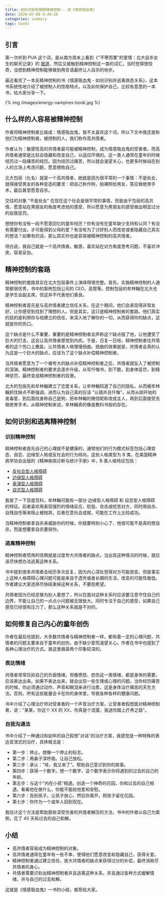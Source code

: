 ```yaml
---
title: 如何识别和摆脱精神控制 - 读《情感吸血鬼》
date: 2020-07-09 8:40:29
categories: summary
tags: books
---
```


## 引言

第一次听到 PUA 这个词，是从南方周末上看到《"不寒而栗"的爱情：北大自杀女生的聊天记录》的 [报道](https://zh.wikipedia.org/wiki/%E5%8C%85%E4%B8%BD%E8%87%AA%E6%9D%80%E4%BA%8B%E4%BB%B6)，然后又接触到精神控制这一类的词汇，当时觉得很惊奇，没想到精神控制能够做到用言语最终让人自杀的地步。

最近看完了一本反精神控制的书《情感吸血鬼 - 如何识别并逃离病态关系》，这本书系统性地介绍了被控制人的性格特点，以及如何保护自己，比较有意思的一本书，给大家分享一下。

{% img /images/energy-vampires-book.jpg %}


## 什么样的人容易被精神控制

作者将精神控制者比喻成：情感吸血鬼，我不太喜欢这个词，所以下文中我还是称他们为精神控制者。被控制的人，我们称作高共情者。

作者认为：敏感性高的共情者最可能被精神控制，成为情感吸血鬼的受害者。而高共情者通常是比较会隐藏和改变自己，以适应环境的。这一类人通常在童年的时候经历过一段痛苦的经历。因为经历过痛苦，所以就会渴望关心，也更多时候站在别人的立场上考虑问题，愿意牺牲自己。

北大包丽（化名）就是一个高共情者，她就是因为很平常的一个事情：不是处女，就得接受男友的各种变态的要求：把自己称作狗，拍裸照给男友，答应做绝育手术，最后甚至愿意自杀。

交往的对象 "不是处女" 在现在这个社会是很平常的事情，但是由于包丽的高共情，愿意站在男朋友的角度考虑他的感受，所以愿意为男朋友的感受做出明显过分的自我惩罚。

想想你有没有一段不愿意回忆的童年经历？你有没有在童年缺少支持和认同？有没有需要付出，才可能得到父母的爱？有没有为了讨好别人而改变或者隐藏自己真实的想法？如果有的话，那么其实你也是容易被精神控制的高共情者。

坦白说，我自己就是一个高共情者。敏感，喜欢站在对方角度思考问题，不喜欢冲突，容易妥协。

## 精神控制的套路

精神控制的套路其实在北大包丽事件上演绎得很完整。首先，实施精神控制的人通常都很优秀，书中的案例包括公司的 CEO，高管等。控制包丽的牟林翰在北大也是学生会副主席，但这并不代表他们善良。

精神控制者首先是与高共情者建立信任关系，在这个期间，他们会表现得非常友好，让你感受到找到了理想的人。但是其实，这只是精神控制者的套路。他们真实的目的是利用你与他建立的信任，来深入地了解你的一切，从而获得你的缺点，这就是你的伤口。

这个缺点是什么不重要，重要的是精神控制者会声称这个缺点毁了他，让他遭受了巨大的打击，这会让高共情者感觉到内疚。于是，日复一日地，精神控制者往共情者的这个伤口上撒盐，让共情者人格慢慢扭曲。扭曲的效果就是，共情者会真的认为这是一个巨大的缺点，应该为了这个缺点补偿精神控制者。

当共情者愿意为了一个被夸大的缺点补偿精神控制者之后，共情者就坠入了被控制的深渊。精神控制者的要求会逐步升级，从写忏悔书，到下跪，到身体惩罚，到精神惩罚，最终变成精神控制者的奴隶。

北大的包丽先和牟林翰建立了恋爱关系，让牟林翰知道了自己的隐私，从而被牟林翰抓住缺点不断强调，进而认为自己真的应该 "认错并且忏悔"，从而从刚开始的发毒誓，到后面纹身称自己是狗，把牟林翰的微信昵称改成主人，再到后面接受去做绝育手术。从精神控制来说，牟林翰真的像是教科书般的存在。

## 如何识别和逃离精神控制

### 识别精神控制

精神控制者首先自己的心理就不是健康的，通常他们的行为模式标签包括心理变态、自恋、边缘型人格或反社会的行为倾向，这些人格类型为 B 类。在美国精神病学协会出版的《精神疾病诊断与统计手册》中，B 类人格特征包括：

 * [反社会型人格障碍](https://baike.baidu.com/item/%E5%8F%8D%E7%A4%BE%E4%BC%9A%E5%9E%8B%E4%BA%BA%E6%A0%BC%E9%9A%9C%E7%A2%8D)
 * [边缘型人格障碍](https://baike.baidu.com/item/%E8%BE%B9%E7%BC%98%E5%9E%8B%E4%BA%BA%E6%A0%BC%E9%9A%9C%E7%A2%8D)
 * [表演型人格障碍](https://baike.baidu.com/item/%E8%A1%A8%E6%BC%94%E5%9E%8B%E4%BA%BA%E6%A0%BC%E9%9A%9C%E7%A2%8D)
 * [自恋型人格障碍](https://baike.baidu.com/item/%E8%87%AA%E6%81%8B%E5%9E%8B%E4%BA%BA%E6%A0%BC%E9%9A%9C%E7%A2%8D)

我查了一下百度百科，牟林翰可能有一部分 边缘型人格障碍 和 自恋型人格障碍 的特征。前者喜欢用表现强烈的情绪反应，贬低、攻击或挖苦对方，同时用自杀、自残自伤等来阻止被抛弃。后者在意社会成就，可能在工作上比较成功。

当精神控制者拿自杀来威胁你的时候，你就要特别小心了，他很可能不是真的想自杀，而是想要拿自杀要挟你。

### 逃离精神控制

精神控制者惯用的伎俩就是过度夸大共情者的缺点，当出现这种情况的时候，就应该尽快想办法逃离这种关系。

书中提到很多共情者会经历多次反复，因为内心深处觉得对方可能改变。但是事实上这种人格障碍心理问题可能是来自于遗传或者长期的生活，改变的可能性极低。作者建议大家选择尽快结束掉这种关系，不要抱希望。

共情者因为已经足够为别人着想了，所以在面对这种关系时应该要注意守住自己的边界，不能让自己的一点点小问题被无限放大。同时专注于自己的感受，如果自己感受已经很有压力了，那么这种关系就是不对的。

## 如何修复自己内心的童年创伤

作者在最后也提到，大多数共情者与精神控制者一样，都有着一定的心理问题，共情者的问题主要来自于童年的创伤，由于缺少爱而渴望关心。作者在书中也提到了各种心理治疗的方式。我这里摘录两个印象较深的。

### 表达情绪

共情者常常压抑自己的负面情绪，但像愤怒、悲伤这一类情绪，都是身体的需要，应该表达出来。如果不表达出来，就会出现一些生理或心理的问题。当你经历痛苦的时候，你必须通过动作、声音和眼泪来进行治愈，这是身体治疗痛苦的天生方法。否则，所有这些能量会卡在你的身体里，导致各种各样的健康问题。

书中介绍了心理治疗师对受害者的一个声音治疗方案，让受害者假想面对精神控制者，说："某某，你这个 XX 的 XX，你真是个混蛋，我送你踏上疗养之路"。

### 自我沟通法

书中介绍了一种通过和幼年的自己假想"对话"的治疗方案，我感觉是一种特殊的表达宣泄式的治疗，具体做法是：

 - 第一步：停止。想像一个停止的标志。
 - 第二步：用鼻子深呼吸。让自己放松。
 - 第三步：承认："哇，我又来了"。帮助自己意识到你的故事。
 - 第四步：获得一个数字。想一个数字，这个数字表示你将遇到的过去的自己的年龄。
 - 第五步：与这个"内在小孩"相遇。创造一个神奇的花园，你和过去的自己相遇，看看他在做什么，你能不能给他爱和安慰。
 - 第六步：告别孩子。让孩子放心，然后你离开，把孩子留在花园。
 - 第七步：你作为一个成年人回到现在。

我估计这个方法是帮助那些深受伤害的共情者解压的方法，书中的作者以自己为案例，花了 40 天和过去的自己和解。

## 小结

 - 高共情者容易成为精神控制的对象。
 - 高共情者通常在童年有一些不幸，使得他们愿意改变和隐藏自己，获得关爱。
 - 精神控制者通过建立信任、放大共情者的缺点来获得过分的补偿，最终消耗尽共情者的身心。
 - 共情者需要识别出精神控制者并且逃离这种关系，并且通过各种方式缓解情绪，并与自己的过去和解。

这就是《情感吸血鬼》一书的小结，推荐给大家。
